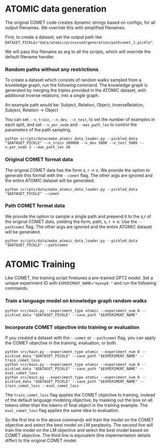 
<h1>ATOMIC data generation</h1>

The original COMET code creates dynamic strings based on configs, for all output filenames. We override this with simplified filenames. 

First, to create a dataset, set the output path like ```DATASET_PICKLE="data/atomic/processed/generation/pathcomet_1.pickle"```. 

We will pass this filename as arg to all the scripts, which will override the default filename handler.

<h3> Random paths without any restrictions </h3>
To create a dataset which consists of random walks sampled from a knowledge graph, run the following command. The knowledge graph is generated by merging the triples provided in the ATOMIC dataset, with additional Inverse relations, into a single graph. 

An example path would be: Subject, Relation, Object, InverseRelation, Subject, Relation -> Object


You can set ```--n_train```,  ```--n_dev```,  ```--n_test```, to set the number of examples in each split, and set ```--n_per_node``` and ```--max_path_len``` to control the parameters of the path sampling.

```
python scripts/data/make_atomic_data_loader.py --pickled_data "$DATASET_PICKLE" --n_train 100000 --n_dev 5000 --n_test 5000 --n_per_node 3 --max_path_len 10
```

<h3> Original COMET format data </h3>

The original COMET data has the form s, r -> o. We provide the option to generate this format with the ```--comet``` flag. The other args are ignored and the entire ATOMIC dataset will be generated.

```
python scripts/data/make_atomic_data_loader.py --pickled_data "$DATASET_PICKLE" --comet
```

<h3> Path COMET format data </h3>

We provide the option to sample a single path and prepend it to the s,r of the original COMET data, yielding the form, path, s, r -> o. Use the ```--pathcomet``` flag. The other args are ignored and the entire ATOMIC dataset will be generated.

```
python scripts/data/make_atomic_data_loader.py --pickled_data "$DATASET_PICKLE" --pathcomet
```

<h1>ATOMIC Training</h1>

Like COMET, the training script finetunes a pre-trained GPT2 model. Set a unique experiment ID with ```EXPERIMENT_NAME="myexp0 "``` and run the following commands. 

<h3> Train a language model on knowledge graph random walks </h3>

```
python src/main.py --experiment_type atomic --experiment_num 0 --pickled_data "$DATASET_PICKLE" --save_path "$EXPERIMENT_NAME"
```

<h3> Incorporate COMET objective into training or evaluation </h3>

If you created a dataset with the ```--comet``` or ```--pathcomet``` flag, you can apply the COMET objective in the training, evaluation, or both. 

```
python src/main.py --experiment_type atomic --experiment_num 0 --pickled_data "$DATASET_PICKLE" --save_path "$EXPERIMENT_NAME" --train_comet_loss
python src/main.py --experiment_type atomic --experiment_num 0 --pickled_data "$DATASET_PICKLE" --save_path "$EXPERIMENT_NAME" --eval_comet_loss
python src/main.py --experiment_type atomic --experiment_num 0 --pickled_data "$DATASET_PICKLE" --save_path "$EXPERIMENT_NAME" --train_comet_loss --eval_comet_loss
```

The ```train_comet_loss``` flag applies the COMET objective to training, instead of the default language modeling objective, by masking out the loss on all tokens other than the tokens of final object in the training example. The ```eval_comet_loss``` flag applies the same idea to evaluation. 

So the first line in the above commands will train the model on the COMET objective and select the best model on LM perplexity. The second line will train the model on the LM objective and select the best model based on COMET objective. The third line is equivalent (the implementation details differ) to the original COMET model.
